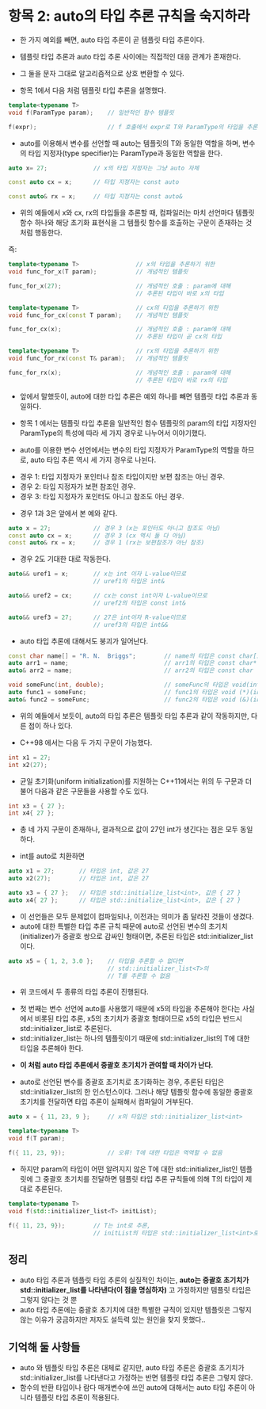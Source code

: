 # 항목 2: auto의 타입 추론 규칙을 숙지하라

* 한 가지 예외를 빼면, auto 타입 추론이 곧 템플릿 타입 추론이다.
* 템플릿 타입 추론과 auto 타입 추론 사이에는 직접적인 대응 관계가 존재한다.
* 그 둘을 문자 그대로 알고리즘적으로 상호 변환할 수 있다.

* 항목 1에서 다음 처럼 템플릿 타입 추론을 설명했다.
```cpp
template<typename T>
void f(ParamType param);    // 일반적인 함수 템플릿

f(expr);                    // f 호출에서 expr로 T와 ParamType의 타입을 추론
```

* auto를 이용해서 변수를 선언할 때 auto는 템플릿의 T와 동일한 역할을 하며, 변수의 타입 지정자(type specifier)는 ParamType과 동일한 역할을 한다.
```cpp
auto x= 27;             // x의 타입 지정자는 그냥 auto 자체

const auto cx = x;      // 타입 지정자는 const auto

const auto& rx = x;     // 타입 지정자는 const auto&
```

* 위의 예들에서 x와 cx, rx의 타입들을 추론할 때, 컴파일러는 마치 선언마다 템플릿 함수 하나와 해당 초기화 표현식을 그 템플릿 함수를 호출하는 구문이 존재하는 것처럼 행동한다.

즉:
```cpp
template<typename T>                // x의 타입을 추론하기 위한
void func_for_x(T param);           // 개념적인 템플릿

func_for_x(27);                     // 개념적인 호출 : param에 대해
                                    // 추론된 타입이 바로 x의 타입

template<typename T>                // cx의 타입을 추론하기 위한
void func_for_cx(const T param);    // 개념적인 템플릿

func_for_cx(x);                     // 개념적인 호출 : param에 대해
                                    // 추론된 타입이 곧 cx의 타입

template<typename T>                // rx의 타입을 추론하기 위한
void func_for_rx(const T& param);   // 개념적인 템플릿

func_for_rx(x);                     // 개념적인 호출 : param에 대해
                                    // 추론된 타입이 바로 rx의 타입

```

* 앞에서 말했듯이, auto에 대한 타입 추론은 예외 하나를 빼면 템플릿 타입 추론과 동일하다.

* 항목 1 에서는 템플릿 타입 추론을 일반적인 함수 템플릿의 param의 타입 지정자인 ParamType의 특성에 따라 세 가지 경우로 나누어서 이야기했다.
* auto를 이용한 변수 선언에서는 변수의 타입 지정자가 ParamType의 역할을 하므로, auto 타입 추론 역시 세 가지 경우로 나뉜다.

- 경우 1: 타입 지정자가 포인터나 참조 타입이지만 보편 참조는 아닌 경우.
- 경우 2: 타입 지정자가 보편 참조인 경우.
- 경우 3: 타입 지정자가 포인터도 아니고 참조도 아닌 경우.

* 경우 1과 3은 앞에서 본 예와 같다.
```cpp
auto x = 27;            // 경우 3 (x는 포인터도 아니고 참조도 아님)
const auto cx = x;      // 경우 3 (cx 역시 둘 다 아님)
const auto& rx = x;     // 경우 1 (rx는 보편참조가 아닌 참조)
```

* 경우 2도 기대한 대로 작동한다.
```cpp
auto&& uref1 = x;       // x는 int 이자 L-value이므로
                        // uref1의 타입은 int&

auto&& uref2 = cx;      // cx는 const int이자 L-value이므로
                        // uref2의 타입은 const int&

auto&& uref3 = 27;      // 27은 int이자 R-value이므로
                        // uref3의 타입은 int&&
```

* auto 타입 추론에 대해서도 붕괴가 일어난다.
```cpp
const char name[] = "R. N.  Briggs";        // name의 타입은 const char[13]
auto arr1 = name;                           // arr1의 타입은 const char*
auto& arr2 = name;                          // arr2의 타입은 const char (&)[13]

void someFunc(int, double);                 // someFunc의 타입은 void(int, double)
auto func1 = someFunc;                      // func1의 타입은 void (*)(int, double)
auto& func2 = someFunc;                     // func2의 타입은 void (&)(int, double)
```
* 위의 예들에서 보듯이, auto의 타입 추론은 템플릿 타입 추론과 같이 작동하지만, 다른 점이 하나 있다.

* C++98 에서는 다음 두 가지 구문이 가능했다.
```cpp
int x1 = 27;
int x2(27);
```

* 균일 초기화(uniform initialization)를 지원하는 C++11에서는 위의 두 구문과 더불어 다음과 같은 구문들을 사용할 수도 있다.
```cpp
int x3 = { 27 };
int x4{ 27 };
```

* 총 네 가지 구문이 존재하나, 결과적으로 값이 27인 int가 생긴다는 점은 모두 동일하다.

* int를 auto로 치환하면
```cpp
auto x1 = 27;       // 타입은 int, 값은 27
auto x2(27);        // 타입은 int, 값은 27

auto x3 = { 27 };   // 타입은 std::initialize_list<int>, 값은 { 27 }
auto x4{ 27 };      // 타입은 std::initialize_list<int>, 값은 { 27 }
```
* 이 선언들은 모두 문제없이 컴파일되나, 이전과는 의미가 좀 달라진 것들이 생겼다.
* auto에 대한 특별한 타입 추론 규칙 때문에 auto로 선언된 변수의 초기치(initializer)가 중괄호 쌍으로 감싸인 형태이면, 추론된 타입은 std::initializer_list이다.
```cpp
auto x5 = { 1, 2, 3.0 };    // 타입을 추론할 수 없다면 
                            // std::initializer_list<T>의
                            // T를 추론할 수 없음
```
* 위 코드에서 두 종류의 타입 추론이 진행된다.
- 첫 번째는 변수 선언에 auto를 사용했기 때문에 x5의 타입을 추론해야 한다는 사실에서 비롯된 타입 추론, x5의 초기치가 중괄호 형태이므로 x5의 타입은 반드시 std::initializer_list로 추론된다.
- std::initializer_list는 하나의 템플릿이기 때문에 std::initializer_list<T>의 T에 대한 타입을 추론해야 한다.
* **이 처럼 auto 타입 추론에서 중괄호 초기치가 관여할 때 차이가 난다.**
  
* auto로 선언된 변수를 중괄호 초기치로 초기화하는 경우, 추론된 타입은 std::initializer_list의 한 인스턴스이다. 그러나 해당 템플릿 함수에 동일한 중괄호 초기치를 전달하면 타입 추론이 실패해서 컴파일이 거부된다.
```cpp
auto x = { 11, 23, 9 };     // x의 타입은 std::initializer_list<int>

template<typename T>
void f(T param);

f({ 11, 23, 9});            // 오류! T에 대한 타입은 역역할 수 없음
```
* 하지만 param의 타입이 어떤 알려지지 않은 T에 대한 std::initializer_list<T>인 템플릿에 그 중괄호 초기치를 전달하면 템플릿 타입 추론 규칙들에 의해 T의 타입이 제대로 추론된다.
```cpp
template<typename T>
void f(std::initializer_list<T> initList);

f({ 11, 23, 9});        // T는 int로 추론,
                        // initList의 타입은 std::initializer_list<int>로 추론
```

## 정리
* auto 타입 추론과 템플릿 타입 추론의 실질적인 차이는, **auto는 중괄호 초기치가 std::initializer_list를 나타낸다(이 점을 명심하자)** 고 가정하지만 템플릿 타입은 그렇지 않다는 것 뿐
* auto 타입 추론에는 중괄호 초기치에 대한 특별한 규칙이 있지만 템플릿은 그렇지 않는 이유가 궁금하지만 저자도 설득력 있는 원인을 찾지 못했다..

## 기억해 둘 사항들
* auto 와 템플릿 타입 추론은 대체로 같지만, auto 타입 추론은 중괄호 초기치가 std::initializer_list를 나타낸다고 가정하는 반면 템플릿 타입 추론은 그렇지 않다.
* 함수의 반환 타입이나 람다 매개변수에 쓰인 auto에 대해서는 auto 타입 추론이 아니라 템플릿 타입 추론이 적용된다.
